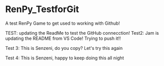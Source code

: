 # RenPy_TestforGit
A test RenPy Game to get used to working with Github!

TEST: updating the ReadMe to test the GitHub connecction!
Test2: Jam is updating the README from VS Code! Trying to push it!!

Test 3: This is Senzeni, do you copy? 
Let's try this again

Test 4: This is Senzeni, happy to keep doing this all night